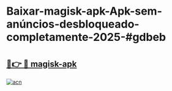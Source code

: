 # Baixar-magisk-apk-Apk-sem-anúncios-desbloqueado-completamente-2025-#gdbeb

# <h2><a href="https://ainizakaria.my?title=magisk-apk&ref=24M">🔗👉 🔴 magisk-apk</a></h2>

[![acn](https://github.com/user-attachments/assets/0f9c940e-d8b0-45ae-aac7-cd30a18b3e1c)](https://ainizakaria.my?title=magisk-apk&ref=24M)

